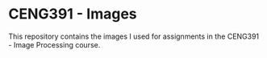 # CENG391 - Images

This repository contains the images I used for assignments in the CENG391 - Image Processing course. 
